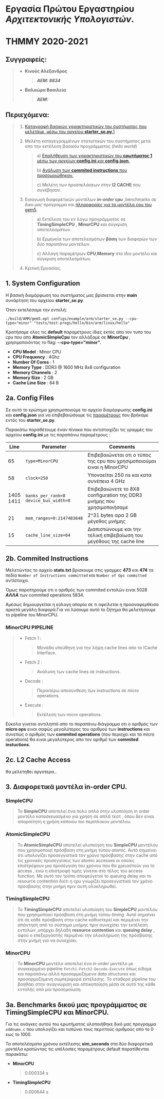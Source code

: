 # Εργασία Πρώτου Εργαστηρίου *Αρχιτεκτονικής Υπολογιστών*.

# ΤΗΜΜΥ 2020-2021

## Συγγραφείς: 
>- **Κινούς Αλέξανδρος**
>    >
>    > ***ΑΕΜ: 8834***
>
>- **Βαλαώρα Βασιλεία**
>    >
>    > ***ΑΕΜ:***

## Περιεχόμενα:
> 1. [Καταγραφή βασικών χαρακτηριστικών του συστήματος που μελετάμε, μέσω του αρχείου **starter_se.py**.1](#1-system-configuration)
>
> 2. Μελέτη καταγεγραμμένων στατιστικών του συστήματος μετα απο την εκτέλεση βασικόυ προγράμματος (*hello world*)
>
>    > a) [Επαλήθευση των χαρακτηριστικών του **ερωτήματος 1** μέσω των αρχείων **config.ini** *και* **config.json**.](#2a-config-files)
>    >
>    > b) [Aνάλυση των **commited instructions** που προσομοιώθηκαν.](#2b-commited-instructions)
>    >
>    > c) Μελέτη των προσπελάσεων στην **l2 CACHE** που συνέβησαν.
> 3. Εισαγωγή διαφορετικών μοντέλων ***in-order cpu*** ,benchmarks σε *δικο μας* πρόγραμμα και [πληροφορίες για τα μοντέλα cpu του gem5](#3-διαφορετικά-μοντέλα-in-order-cpu).
>
>    > a) Εκτέλεση του εν λόγω προγράμματος σε **TimingSimpleCPU** , **MinorCPU** και σύγκριση αποτελεσμάτων.
>    >
>    > b) Ερμηνεία των αποτελεσμάτων **βάση** των διαφορών των *δύο παραπάνω μοντέλων*.
>    >
>    > c) Αλλαγή παραμέτρων **CPU**,**Memory** στο ίδιο μοντέλο και σύγκριση αποτελεσμάτων.
>   
> 4. Κριτική Εργασίας.


## 1. System Configuration

Η βασική διαμόρφωση του συστήματος μας βρίσκεται στην **main** συνάρτηση του αρχείου **starter_se.py**.

Όταν εκτελέσαμε την εντολή:

`./build/ARM/gem5.opt configs/example/arm/starter_se.py --cpu-type="minor" "tests/test-progs/hello/bin/arm/linux/hello"`

Kρατήσαμε ολες τις **default** παραμέτρους ίδιες εκτός απο τον τυπο του cpu που απο **AtomicSimpleCpu** τον αλλάξαμε σε **MinorCpu** , χρησιμοποιόντας το flag: **--cpu-type="minor"**.

   -  **CPU Model** : Minor CPU
   -  **CPU Frequency** : 4Ghz
   -  **Number Of Cores** : 1
   -  **Memory Type** : DDR3 @ 1600 MHz 8x8 configuration
   -  **Memory Channels** : 2
   -  **Memory Size** : 2 GB
   -  **Cache Line Size** : 64 B

## 2a. Config Files

Σε αυτό το ερώτημα χρησιμοποιούμε τα αρχεία διαμόρφωσης **config.ini** και **config.json** για να επιβεβαιώσουμε τις [παραμέτρους](#1-system-configuration) που βρήκαμε εντός του **starter_se.py**.

Παρακάτω παραθέτουμε έναν πίνακα που αντιστοιχίζει τις γραμμές του αρχείου **config.ini** με τις παραπάνω παραμέτρους :


| Line |    Parameter    |     Comments     |
| --- | --- | --- |
| 65 | `type=MinorCPU` | Επιβεβαιώνεται οτι ο τύπος της cpu που χρησιμοποιούμαι ειναι η MinorCPU |
| 58 | `clock=250` | Υπονοείται 250 ns και κατα συνέπεια 4 GHz |
| 1405 <br> 1411| `banks_per_rank=8` <br> `device_bus_width=8` |  Επιβεβαιώνετε το 8X8 configuration της DDR3 μνήμης που χρησιμοποιήσαμε |
| 21 | `mem_ranges=0:2147483648` | 2^31 bytes αρα 2 GB μέγεθος μνήμης |
| 15 | `cache_line_size=64` | Διαπιστώνουμε και την τελική επιβεβαίωση του μεγέθους της cache line |

## 2b. Commited Instructions

Μελετώντας το αρχείο **stats.txt** βρισκουμε στις γραμμες **473** και **474** τα πεδία `Number of Instructions committed` και `Number of Ops committed` αντίστοιχα.

Όμως παρατηρούμε οτι ο αριθμός των commited εντολών ειναι 5028 ***ΑΛΛΑ*** των commited operations 5834.

Αμέσως δημιουργείται η εύλογη απορία σε τι οφείλεται η προαναφερθέισα αρκετά μεγάλη διαφορά.Για να λύσουμε αυτό το ζήτημα θα μελετήσουμε το pipeline του MinorCPU.

### MinorCPU PIPELINE
    
> - Fetch 1 :
>  
>    > Μονάδα υπεύθηνη για την λήψη cache lines απο το ICache Interface.
>
> - Fetch 2 :
>
>    > Ανάλυση των cache lines σε instructions.
>
> - Decode :
>
>    > Περαιτέρω αποσύνθεση των instructions σε micro operations.
>
> - Execute :
>    > Εκτέλεση των micro operations.

Εύκολα γινεται αντιληπτό απο το παραπάνω διάγραμμα οτι ο αριθμός των **micro ops** ειναι σαφώς μεγαλύτερος του αριθμού των **instructions** και συνεπώς ο αριθμός των **commited operations** (που περιεχει και τα micro operations) θα ειναι μεγαλύτερος απο τον αριθμό των **commited instuctions**.


## 2c. L2 Cache Access

θα μελετηθει αργοτερα..




## 3. Διαφορετικά μοντέλα in-order CPU.

### SimpleCPU

> Το **SimpleCPU** αποτελεί ένα πολύ απλό στην υλοποίηση in order μοντέλο κατασκευασμένο για χρήση σε απλά τεστ , όπου δεν είναι απαραίτητη η χρήση κάποιου πιο περίπλοκου μοντέλου.

### ΑtomicSimpleCPU

> Το **AtomicSimpleCPU** αποτελεί υλοποίηση του **SimpleCPU** μοντέλου που χρησιμοποιεί πρόσβαση στη μνήμη τύπου *atomic*. Αυτό σημαίνει ότι υπολογίζει προσεγγιστικά τον χρόνο
> πρόσβασης στην cache από τις χρονικές προσεγγίσεις των atomic accesses οι οποίες επιστρέφουν μια προσέγγιση του χρόνου που θα χρειαστούν για το access , ενώ η επιστροφή τιμής
> γίνεται στο τέλος του access function. Με αυτό τον τρόπο αποφεύγεται το queuing delay και το resource contention διότι η cpu γνωρίζει προσεγγιστικά τον χρόνο πρόσβασης στην
> μνήμη πριν αυτή ολοκληρωθεί.

### TimingSimpleCPU

> Το **TimingSimpleCPU** αποτελεί υλοποίηση του **SimpleCPU** μοντέλου που χρησιμοποιεί πρόσβαση στη μνήμη τύπου *timing*. Αυτό σημαίνει ότι σε κάθε πρόσβαση στην cache
> καθυστερεί και περιμένει την απάντηση από το σύστημα μνήμης πριν συνεχίσει την εκτέλεση εντολών ,υπάρχει δηλαδή **resource contention** και **queuing delay** , αφού ο
> επεξεργαστής περιμένει την ολοκλήρωση της πρόσβασης στην μνήμη για να συνεχίσει.

### MinorCPU

> Το **MinorCPU** μοντέλο αποτελεί ένα *in-order* μοντέλο με συγκεκριμένο pipeline `Fetch1-Fetch2-Decode-Execute` όπως είδαμε και παραπάνω αλλά προσαρμοζόμενα *data structures*
> και προσαρμοζόμενη συμπεριφορά εκτέλεσης. Το σταθερό pipeline του βοηθάει στην αναγνώριση και οπτικοποίηση μέσα σε αυτό της κάθε εντολής από μία προσομοίωση. 



## 3a. Benchmarks δικού μας προγράμματος σε TimingSimpleCPU και MinorCPU.

Για τις ανάγκες αυτού του ερωτήματος υλοποιήθηκε δικό μας προγραμμα `oddnums.c` που υπολογίζει και τυπώνει τους περιττούς αριθμούς απο το 0 εως το 1000.

Τα αποτελέσματα χρόνου εκτέλεσης **sim_seconds** στα δύο διαφορετικά *μοντέλα* κρατώντας τις υπόλοιπες παραμέτρους default παρατίθενται παρακάτω:

- **MinorCPU**
    > 0.000334 s 
- **TimingSimpleCPU**
    > 0.000644 s


    
  
